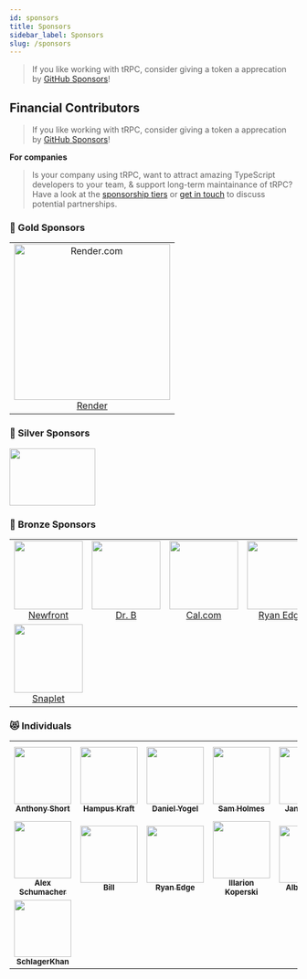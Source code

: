 ```yaml
---
id: sponsors
title: Sponsors
sidebar_label: Sponsors
slug: /sponsors
---
```


> If you like working with tRPC, consider giving a token a apprecation by [GitHub Sponsors](https://github.com/sponsors/KATT)!


## Financial Contributors

> If you like working with tRPC, consider giving a token a apprecation by [GitHub Sponsors](https://github.com/sponsors/KATT)!

**For companies**

> Is your company using tRPC, want to attract amazing TypeScript developers to your team, & support long-term maintainance of tRPC? Have a look at the [sponsorship tiers](https://github.com/sponsors/KATT) or [get in touch](mailto:alex@trpc.io) to discuss potential partnerships.


### 🥇 Gold Sponsors

<table>
  <tbody>
    <tr>
      <td align="center"><a href="https://render.com"><img alt="Render.com" src="https://raw.githubusercontent.com/trpc/trpc/main/images/render.svg" width="273px" /><br />Render</a></td>
    </tr>
  </tbody>
</table>

### 🥈 Silver Sponsors

<img src="https://placehold.jp/e5faff/0e3847/150x100.png?text=%3Cimg%20%2F%3E" width="150" height="100" /> 

### 🥉 Bronze Sponsors

<table>
  <tbody>
    <tr>
      <td align="center"><a href="https://newfront.com"><img src="https://user-images.githubusercontent.com/36125/130158930-216fa212-5909-4ee1-b4b9-fd5935f51245.png" width="120" alt=""/><br />Newfront</a></td>
      <td align="center"><a href="https://hidrb.com"><img src="https://avatars.githubusercontent.com/u/77294655?v=4?s=120" width="120" alt=""/><br/>Dr. B</a></td>
      <td align="center"><a href="https://cal.com"><img src="https://avatars.githubusercontent.com/u/79145102?s=200&v=4" width="120" alt=""/><br/>Cal.com</a></td>
      <td align="center"><a href="https://github.com/chimon2000"><img src="https://avatars.githubusercontent.com/u/6907797?v=4?s=120" width="120" alt=""/><br/>Ryan Edge</a></td>
    </tr>
    <tr>
      <td align="center"><a href="https://snaplet.dev"><img src="https://avatars.githubusercontent.com/u/69029941?v=4?s=120" width="120" alt=""/><br/>Snaplet</a></td>
    </tr>
  </tbody>
</table>




### 😻 Individuals


<table>
  <tbody>
    <tr>
      <td align="center"><a href="https://anthonyshort.me"><img src="https://avatars.githubusercontent.com/u/36125?v=4?s=100" width="100" alt=""/><br /><sub><b>Anthony Short</b></sub></a></td>
      <td align="center"><a href="https://hampuskraft.com"><img src="https://avatars.githubusercontent.com/u/24176136?v=4?s=100" width="100" alt=""/><br /><sub><b>Hampus Kraft</b></sub></a></td>
      <td align="center"><a href="http://www.appdome.com"><img src="https://avatars.githubusercontent.com/u/2037064?v=4?s=100" width="100" alt=""/><br /><sub><b>Daniel Yogel</b></sub></a></td>
      <td align="center"><a href="https://samholmes.net"><img src="https://avatars.githubusercontent.com/u/8385528?v=4?s=100" width="100" alt=""/><br /><sub><b>Sam Holmes</b></sub></a></td>
      <td align="center"><a href="https://github.com/jzimmek"><img src="https://avatars.githubusercontent.com/u/40382?v=4?s=100" width="100px;" alt=""/><br /><sub><b>Jan Zimmek</b></sub></a></td>
      <td align="center"><a href="http://t3.gg"><img src="https://avatars.githubusercontent.com/u/6751787?v=4?s=100" width="100px;" alt=""/><br /><sub><b>Theo Browne</b></sub></a></td>
      <td align="center"><a href="https://maxgreenwald.me"><img src="https://avatars.githubusercontent.com/u/2615374?v=4?s=100" width="100px;" alt=""/><br /><sub><b>Max Greenwald</b></sub></a></td>
    </tr>
    <tr>
      <td align="center"><a href="https://github.com/alexn-s"><img src="https://avatars.githubusercontent.com/u/60710873?v=4?s=100" width="100px;" alt=""/><br /><sub><b>Alex Schumacher</b></sub></a></td>
      <td align="center"><a href="https://react-hook-form.com"><img src="https://avatars.githubusercontent.com/u/10513364?v=4?s=100" width="100px;" alt=""/><br /><sub><b>Bill</b></sub></a></td>
      <td align="center"><a href="https://github.com/chimon2000"><img src="https://avatars.githubusercontent.com/u/6907797?v=4?s=100" width="100px;" alt=""/><br/><sub><b>Ryan Edge</b></sub></a></td>
      <td align="center"><a href="https://www.illarionvk.com"><img src="https://avatars.githubusercontent.com/u/5012724?v=4?s=100" width="100px;" alt=""/><br /><sub><b>Illarion Koperski</b></sub></a></td>
      <td align="center"><a href="http://abgn.me"><img src="https://avatars.githubusercontent.com/u/19674362?v=4?s=100" width="100px;" alt=""/><br /><sub><b>Albin Groen</b></sub></a></td>
      <td align="center"><a href="https://timcole.me"><img src="https://avatars.githubusercontent.com/u/6754577?v=4?s=100" width="100px;" alt=""/><br /><sub><b>Timothy Cole</b></sub></a></td>
      <td align="center"><a href="https://github.com/utevo"><img src="https://avatars.githubusercontent.com/u/29740731?v=4?s=100" width="100px;" alt=""/><br /><sub><b>Michał Kowieski</b></sub></a></td>
    </tr>
    <tr>
      <td align="center"><a href="https://iamkhan.io"><img src="https://avatars.githubusercontent.com/u/6490268?v=4?s=100" width="100px;" alt=""/><br /><sub><b>SchlagerKhan</b></sub></a></td>
    </tr>
  </tbody>
</table>
